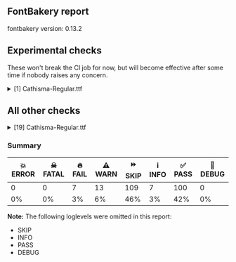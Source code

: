 ## FontBakery report

fontbakery version: 0.13.2





## Experimental checks

These won't break the CI job for now, but will become effective after some time if nobody raises any concern.


<details><summary>[1] Cathisma-Regular.ttf</summary>
<div>
<details>
    <summary>🔥 <b>FAIL</b> Check base characters have non-zero advance width. <a href="https://fontbakery.readthedocs.io/en/stable/fontbakery/checks/universal.html#base-has-width">base_has_width</a></summary>
    <div>







* 🔥 **FAIL** <p>The following glyphs had zero advance width:
- uniE005 (U+E005)</p>
 [code: zero-width-bases]



</div>
</details>
</div>
</details>




## All other checks



<details><summary>[19] Cathisma-Regular.ttf</summary>
<div>
<details>
    <summary>🔥 <b>FAIL</b> Checking OS/2 usWinAscent & usWinDescent. <a href="https://fontbakery.readthedocs.io/en/stable/fontbakery/checks/universal.html#family-win-ascent-and-descent">family/win_ascent_and_descent</a></summary>
    <div>







* 🔥 **FAIL** <p>OS/2.usWinAscent value should be equal or greater than 1041, but got 1020 instead</p>
 [code: ascent]



* 🔥 **FAIL** <p>OS/2.usWinDescent value should be equal or greater than 260, but got 250 instead</p>
 [code: descent]



</div>
</details>

<details>
    <summary>🔥 <b>FAIL</b> Checking Vertical Metric Linegaps. <a href="https://fontbakery.readthedocs.io/en/stable/fontbakery/checks/universal.html#linegaps">linegaps</a></summary>
    <div>







* 🔥 **FAIL** <p>hhea lineGap is not equal to 0.</p>
<p><em>Overridden</em>: This check was originally a WARN but was
overridden by the universal profile:
For Google Fonts, all messages from this check are considered FAILs.</p>
 [code: hhea]



</div>
</details>

<details>
    <summary>🔥 <b>FAIL</b> Shapes languages in all GF glyphsets. <a href="https://fontbakery.readthedocs.io/en/stable/fontbakery/checks/googlefonts.html#googlefonts-glyphsets-shape-languages">googlefonts/glyphsets/shape_languages</a></summary>
    <div>







* 🔥 **FAIL** <p>GF_TransLatin_Arabic glyphset:</p>
<table>
<thead>
<tr>
<th align="left">FAIL messages</th>
<th align="left">Languages</th>
</tr>
</thead>
<tbody>
<tr>
<td align="left">Mandatory orthography codepoints:</td>
<td align="left"></td>
</tr>
<tr>
<td align="left">The following base characters are missing from the font: ѩ, Ѭ, ҁ, ꙁ, Ѩ, ѭ, ѫ, ꙃ, Ꙃ, Ҁ, Ѫ, Ꙁ</td>
<td align="left">cu_Cyrl (Church Slavic)</td>
</tr>
</tbody>
</table>
 [code: failed-language-shaping]



</div>
</details>

<details>
    <summary>🔥 <b>FAIL</b> Check Google Fonts glyph coverage. <a href="https://fontbakery.readthedocs.io/en/stable/fontbakery/checks/googlefonts.html#googlefonts-glyph-coverage">googlefonts/glyph_coverage</a></summary>
    <div>







* 🔥 **FAIL** <p>Missing required codepoints:</p>
<pre><code>- 0x0023 (NUMBER SIGN)


- 0x0024 (DOLLAR SIGN)


- 0x0025 (PERCENT SIGN)


- 0x0026 (AMPERSAND)


- 0x002B (PLUS SIGN)


- 0x0030 (DIGIT ZERO)


- 0x0031 (DIGIT ONE)


- 0x0032 (DIGIT TWO)


- 0x0033 (DIGIT THREE)


- 0x0034 (DIGIT FOUR)


- 0x0035 (DIGIT FIVE)


- 0x0036 (DIGIT SIX)


- 0x0037 (DIGIT SEVEN)


- 0x0038 (DIGIT EIGHT)


- 0x0039 (DIGIT NINE)


- 0x003C (LESS-THAN SIGN)


- 0x003D (EQUALS SIGN)


- 0x003E (GREATER-THAN SIGN)


- 0x003F (QUESTION MARK)


- 0x0040 (COMMERCIAL AT)


- 0x0041 (LATIN CAPITAL LETTER A)


- 0x0042 (LATIN CAPITAL LETTER B)


- 0x0043 (LATIN CAPITAL LETTER C)


- 0x0044 (LATIN CAPITAL LETTER D)


- 0x0045 (LATIN CAPITAL LETTER E)


- 0x0046 (LATIN CAPITAL LETTER F)


- 0x0047 (LATIN CAPITAL LETTER G)


- 0x0048 (LATIN CAPITAL LETTER H)


- 0x0049 (LATIN CAPITAL LETTER I)


- 0x004A (LATIN CAPITAL LETTER J)


- 0x004B (LATIN CAPITAL LETTER K)


- 0x004C (LATIN CAPITAL LETTER L)


- 0x004D (LATIN CAPITAL LETTER M)


- 0x004E (LATIN CAPITAL LETTER N)


- 0x004F (LATIN CAPITAL LETTER O)


- 0x0050 (LATIN CAPITAL LETTER P)


- 0x0051 (LATIN CAPITAL LETTER Q)


- 0x0052 (LATIN CAPITAL LETTER R)


- 0x0053 (LATIN CAPITAL LETTER S)


- 0x0054 (LATIN CAPITAL LETTER T)


- 0x0055 (LATIN CAPITAL LETTER U)


- 0x0056 (LATIN CAPITAL LETTER V)


- 0x0057 (LATIN CAPITAL LETTER W)


- 0x0058 (LATIN CAPITAL LETTER X)


- 0x0059 (LATIN CAPITAL LETTER Y)


- 0x005A (LATIN CAPITAL LETTER Z)


- 0x005C (REVERSE SOLIDUS)


- 0x005E (CIRCUMFLEX ACCENT)


- 0x005F (LOW LINE)


- 0x0061 (LATIN SMALL LETTER A)


- 0x0062 (LATIN SMALL LETTER B)


- 0x0063 (LATIN SMALL LETTER C)


- 0x0064 (LATIN SMALL LETTER D)


- 0x0065 (LATIN SMALL LETTER E)


- 0x0066 (LATIN SMALL LETTER F)


- 0x0067 (LATIN SMALL LETTER G)


- 0x0068 (LATIN SMALL LETTER H)


- 0x0069 (LATIN SMALL LETTER I)


- 0x006A (LATIN SMALL LETTER J)


- 0x006B (LATIN SMALL LETTER K)


- 0x006C (LATIN SMALL LETTER L)


- 0x006D (LATIN SMALL LETTER M)


- 0x006E (LATIN SMALL LETTER N)


- 0x006F (LATIN SMALL LETTER O)


- 0x0070 (LATIN SMALL LETTER P)


- 0x0071 (LATIN SMALL LETTER Q)


- 0x0072 (LATIN SMALL LETTER R)


- 0x0073 (LATIN SMALL LETTER S)


- 0x0074 (LATIN SMALL LETTER T)


- 0x0075 (LATIN SMALL LETTER U)


- 0x0076 (LATIN SMALL LETTER V)


- 0x0077 (LATIN SMALL LETTER W)


- 0x0078 (LATIN SMALL LETTER X)


- 0x0079 (LATIN SMALL LETTER Y)


- 0x007A (LATIN SMALL LETTER Z)


- 0x007B (LEFT CURLY BRACKET)


- 0x007C (VERTICAL LINE)


- 0x007D (RIGHT CURLY BRACKET)


- 0x007E (TILDE)


- 0x00A1 (INVERTED EXCLAMATION MARK)


- 0x00A2 (CENT SIGN)


- 0x00A3 (POUND SIGN)


- 0x00A5 (YEN SIGN)


- 0x00A7 (SECTION SIGN)


- 0x00A8 (DIAERESIS)


- 0x00A9 (COPYRIGHT SIGN)


- 0x00AA (FEMININE ORDINAL INDICATOR)


- 0x00AE (REGISTERED SIGN)


- 0x00AF (MACRON)


- 0x00B0 (DEGREE SIGN)


- 0x00B4 (ACUTE ACCENT)


- 0x00B8 (CEDILLA)


- 0x00BA (MASCULINE ORDINAL INDICATOR)


- 0x00BF (INVERTED QUESTION MARK)


- 0x00C0 (LATIN CAPITAL LETTER A WITH GRAVE)


- 0x00C1 (LATIN CAPITAL LETTER A WITH ACUTE)


- 0x00C2 (LATIN CAPITAL LETTER A WITH CIRCUMFLEX)


- 0x00C3 (LATIN CAPITAL LETTER A WITH TILDE)


- 0x00C4 (LATIN CAPITAL LETTER A WITH DIAERESIS)


- 0x00C5 (LATIN CAPITAL LETTER A WITH RING ABOVE)


- 0x00C6 (LATIN CAPITAL LETTER AE)


- 0x00C7 (LATIN CAPITAL LETTER C WITH CEDILLA)


- 0x00C8 (LATIN CAPITAL LETTER E WITH GRAVE)


- 0x00C9 (LATIN CAPITAL LETTER E WITH ACUTE)


- 0x00CA (LATIN CAPITAL LETTER E WITH CIRCUMFLEX)


- 0x00CB (LATIN CAPITAL LETTER E WITH DIAERESIS)


- 0x00CC (LATIN CAPITAL LETTER I WITH GRAVE)


- 0x00CD (LATIN CAPITAL LETTER I WITH ACUTE)


- 0x00CE (LATIN CAPITAL LETTER I WITH CIRCUMFLEX)


- 0x00CF (LATIN CAPITAL LETTER I WITH DIAERESIS)


- 0x00D0 (LATIN CAPITAL LETTER ETH)


- 0x00D1 (LATIN CAPITAL LETTER N WITH TILDE)


- 0x00D2 (LATIN CAPITAL LETTER O WITH GRAVE)


- 0x00D3 (LATIN CAPITAL LETTER O WITH ACUTE)


- 0x00D4 (LATIN CAPITAL LETTER O WITH CIRCUMFLEX)


- 0x00D5 (LATIN CAPITAL LETTER O WITH TILDE)


- 0x00D6 (LATIN CAPITAL LETTER O WITH DIAERESIS)


- 0x00D7 (MULTIPLICATION SIGN)


- 0x00D8 (LATIN CAPITAL LETTER O WITH STROKE)


- 0x00D9 (LATIN CAPITAL LETTER U WITH GRAVE)


- 0x00DA (LATIN CAPITAL LETTER U WITH ACUTE)


- 0x00DB (LATIN CAPITAL LETTER U WITH CIRCUMFLEX)


- 0x00DC (LATIN CAPITAL LETTER U WITH DIAERESIS)


- 0x00DD (LATIN CAPITAL LETTER Y WITH ACUTE)


- 0x00DE (LATIN CAPITAL LETTER THORN)


- 0x00DF (LATIN SMALL LETTER SHARP S)


- 0x00E0 (LATIN SMALL LETTER A WITH GRAVE)


- 0x00E1 (LATIN SMALL LETTER A WITH ACUTE)


- 0x00E2 (LATIN SMALL LETTER A WITH CIRCUMFLEX)


- 0x00E3 (LATIN SMALL LETTER A WITH TILDE)


- 0x00E4 (LATIN SMALL LETTER A WITH DIAERESIS)


- 0x00E5 (LATIN SMALL LETTER A WITH RING ABOVE)


- 0x00E6 (LATIN SMALL LETTER AE)


- 0x00E7 (LATIN SMALL LETTER C WITH CEDILLA)


- 0x00E8 (LATIN SMALL LETTER E WITH GRAVE)


- 0x00E9 (LATIN SMALL LETTER E WITH ACUTE)


- 0x00EA (LATIN SMALL LETTER E WITH CIRCUMFLEX)


- 0x00EB (LATIN SMALL LETTER E WITH DIAERESIS)


- 0x00EC (LATIN SMALL LETTER I WITH GRAVE)


- 0x00ED (LATIN SMALL LETTER I WITH ACUTE)


- 0x00EE (LATIN SMALL LETTER I WITH CIRCUMFLEX)


- 0x00EF (LATIN SMALL LETTER I WITH DIAERESIS)


- 0x00F0 (LATIN SMALL LETTER ETH)


- 0x00F1 (LATIN SMALL LETTER N WITH TILDE)


- 0x00F2 (LATIN SMALL LETTER O WITH GRAVE)


- 0x00F3 (LATIN SMALL LETTER O WITH ACUTE)


- 0x00F4 (LATIN SMALL LETTER O WITH CIRCUMFLEX)


- 0x00F5 (LATIN SMALL LETTER O WITH TILDE)


- 0x00F6 (LATIN SMALL LETTER O WITH DIAERESIS)


- 0x00F7 (DIVISION SIGN)


- 0x00F8 (LATIN SMALL LETTER O WITH STROKE)


- 0x00F9 (LATIN SMALL LETTER U WITH GRAVE)


- 0x00FA (LATIN SMALL LETTER U WITH ACUTE)


- 0x00FB (LATIN SMALL LETTER U WITH CIRCUMFLEX)


- 0x00FC (LATIN SMALL LETTER U WITH DIAERESIS)


- 0x00FD (LATIN SMALL LETTER Y WITH ACUTE)


- 0x00FE (LATIN SMALL LETTER THORN)


- 0x00FF (LATIN SMALL LETTER Y WITH DIAERESIS)


- 0x0100 (LATIN CAPITAL LETTER A WITH MACRON)


- 0x0101 (LATIN SMALL LETTER A WITH MACRON)


- 0x0102 (LATIN CAPITAL LETTER A WITH BREVE)


- 0x0103 (LATIN SMALL LETTER A WITH BREVE)


- 0x0104 (LATIN CAPITAL LETTER A WITH OGONEK)


- 0x0105 (LATIN SMALL LETTER A WITH OGONEK)


- 0x0106 (LATIN CAPITAL LETTER C WITH ACUTE)


- 0x0107 (LATIN SMALL LETTER C WITH ACUTE)


- 0x010A (LATIN CAPITAL LETTER C WITH DOT ABOVE)


- 0x010B (LATIN SMALL LETTER C WITH DOT ABOVE)


- 0x010C (LATIN CAPITAL LETTER C WITH CARON)


- 0x010D (LATIN SMALL LETTER C WITH CARON)


- 0x010E (LATIN CAPITAL LETTER D WITH CARON)


- 0x010F (LATIN SMALL LETTER D WITH CARON)


- 0x0110 (LATIN CAPITAL LETTER D WITH STROKE)


- 0x0111 (LATIN SMALL LETTER D WITH STROKE)


- 0x0112 (LATIN CAPITAL LETTER E WITH MACRON)


- 0x0113 (LATIN SMALL LETTER E WITH MACRON)


- 0x0116 (LATIN CAPITAL LETTER E WITH DOT ABOVE)


- 0x0117 (LATIN SMALL LETTER E WITH DOT ABOVE)


- 0x0118 (LATIN CAPITAL LETTER E WITH OGONEK)


- 0x0119 (LATIN SMALL LETTER E WITH OGONEK)


- 0x011A (LATIN CAPITAL LETTER E WITH CARON)


- 0x011B (LATIN SMALL LETTER E WITH CARON)


- 0x011E (LATIN CAPITAL LETTER G WITH BREVE)


- 0x011F (LATIN SMALL LETTER G WITH BREVE)


- 0x0120 (LATIN CAPITAL LETTER G WITH DOT ABOVE)


- 0x0121 (LATIN SMALL LETTER G WITH DOT ABOVE)


- 0x0122 (LATIN CAPITAL LETTER G WITH CEDILLA)


- 0x0123 (LATIN SMALL LETTER G WITH CEDILLA)


- 0x0126 (LATIN CAPITAL LETTER H WITH STROKE)


- 0x0127 (LATIN SMALL LETTER H WITH STROKE)


- 0x012A (LATIN CAPITAL LETTER I WITH MACRON)


- 0x012B (LATIN SMALL LETTER I WITH MACRON)


- 0x012E (LATIN CAPITAL LETTER I WITH OGONEK)


- 0x012F (LATIN SMALL LETTER I WITH OGONEK)


- 0x0130 (LATIN CAPITAL LETTER I WITH DOT ABOVE)


- 0x0131 (LATIN SMALL LETTER DOTLESS I)


- 0x0136 (LATIN CAPITAL LETTER K WITH CEDILLA)


- 0x0137 (LATIN SMALL LETTER K WITH CEDILLA)


- 0x0139 (LATIN CAPITAL LETTER L WITH ACUTE)


- 0x013A (LATIN SMALL LETTER L WITH ACUTE)


- 0x013B (LATIN CAPITAL LETTER L WITH CEDILLA)


- 0x013C (LATIN SMALL LETTER L WITH CEDILLA)


- 0x013D (LATIN CAPITAL LETTER L WITH CARON)


- 0x013E (LATIN SMALL LETTER L WITH CARON)


- 0x0141 (LATIN CAPITAL LETTER L WITH STROKE)


- 0x0142 (LATIN SMALL LETTER L WITH STROKE)


- 0x0143 (LATIN CAPITAL LETTER N WITH ACUTE)


- 0x0144 (LATIN SMALL LETTER N WITH ACUTE)


- 0x0145 (LATIN CAPITAL LETTER N WITH CEDILLA)


- 0x0146 (LATIN SMALL LETTER N WITH CEDILLA)


- 0x0147 (LATIN CAPITAL LETTER N WITH CARON)


- 0x0148 (LATIN SMALL LETTER N WITH CARON)


- 0x0150 (LATIN CAPITAL LETTER O WITH DOUBLE ACUTE)


- 0x0151 (LATIN SMALL LETTER O WITH DOUBLE ACUTE)


- 0x0152 (LATIN CAPITAL LIGATURE OE)


- 0x0153 (LATIN SMALL LIGATURE OE)


- 0x0154 (LATIN CAPITAL LETTER R WITH ACUTE)


- 0x0155 (LATIN SMALL LETTER R WITH ACUTE)


- 0x0158 (LATIN CAPITAL LETTER R WITH CARON)


- 0x0159 (LATIN SMALL LETTER R WITH CARON)


- 0x015A (LATIN CAPITAL LETTER S WITH ACUTE)


- 0x015B (LATIN SMALL LETTER S WITH ACUTE)


- 0x015E (LATIN CAPITAL LETTER S WITH CEDILLA)


- 0x015F (LATIN SMALL LETTER S WITH CEDILLA)


- 0x0160 (LATIN CAPITAL LETTER S WITH CARON)


- 0x0161 (LATIN SMALL LETTER S WITH CARON)


- 0x0164 (LATIN CAPITAL LETTER T WITH CARON)


- 0x0165 (LATIN SMALL LETTER T WITH CARON)


- 0x016A (LATIN CAPITAL LETTER U WITH MACRON)


- 0x016B (LATIN SMALL LETTER U WITH MACRON)


- 0x016E (LATIN CAPITAL LETTER U WITH RING ABOVE)


- 0x016F (LATIN SMALL LETTER U WITH RING ABOVE)


- 0x0170 (LATIN CAPITAL LETTER U WITH DOUBLE ACUTE)


- 0x0171 (LATIN SMALL LETTER U WITH DOUBLE ACUTE)


- 0x0172 (LATIN CAPITAL LETTER U WITH OGONEK)


- 0x0173 (LATIN SMALL LETTER U WITH OGONEK)


- 0x0174 (LATIN CAPITAL LETTER W WITH CIRCUMFLEX)


- 0x0175 (LATIN SMALL LETTER W WITH CIRCUMFLEX)


- 0x0176 (LATIN CAPITAL LETTER Y WITH CIRCUMFLEX)


- 0x0177 (LATIN SMALL LETTER Y WITH CIRCUMFLEX)


- 0x0178 (LATIN CAPITAL LETTER Y WITH DIAERESIS)


- 0x0179 (LATIN CAPITAL LETTER Z WITH ACUTE)


- 0x017A (LATIN SMALL LETTER Z WITH ACUTE)


- 0x017B (LATIN CAPITAL LETTER Z WITH DOT ABOVE)


- 0x017C (LATIN SMALL LETTER Z WITH DOT ABOVE)


- 0x017D (LATIN CAPITAL LETTER Z WITH CARON)


- 0x017E (LATIN SMALL LETTER Z WITH CARON)


- 0x0218 (LATIN CAPITAL LETTER S WITH COMMA BELOW)


- 0x0219 (LATIN SMALL LETTER S WITH COMMA BELOW)


- 0x021A (LATIN CAPITAL LETTER T WITH COMMA BELOW)


- 0x021B (LATIN SMALL LETTER T WITH COMMA BELOW)


- 0x0237 (LATIN SMALL LETTER DOTLESS J)


- 0x02C6 (MODIFIER LETTER CIRCUMFLEX ACCENT)


- 0x02C7 (CARON)


- 0x02D8 (BREVE)


- 0x02D9 (DOT ABOVE)


- 0x02DA (RING ABOVE)


- 0x02DB (OGONEK)


- 0x02DC (SMALL TILDE)


- 0x02DD (DOUBLE ACUTE ACCENT)


- 0x0302 (COMBINING CIRCUMFLEX ACCENT)


- 0x0303 (COMBINING TILDE)


- 0x0304 (COMBINING MACRON)


- 0x0307 (COMBINING DOT ABOVE)


- 0x030A (COMBINING RING ABOVE)


- 0x030B (COMBINING DOUBLE ACUTE ACCENT)


- 0x030C (COMBINING CARON)


- 0x0326 (COMBINING COMMA BELOW)


- 0x0327 (COMBINING CEDILLA)


- 0x0328 (COMBINING OGONEK)


- 0x1E80 (LATIN CAPITAL LETTER W WITH GRAVE)


- 0x1E81 (LATIN SMALL LETTER W WITH GRAVE)


- 0x1E82 (LATIN CAPITAL LETTER W WITH ACUTE)


- 0x1E83 (LATIN SMALL LETTER W WITH ACUTE)


- 0x1E84 (LATIN CAPITAL LETTER W WITH DIAERESIS)


- 0x1E85 (LATIN SMALL LETTER W WITH DIAERESIS)


- 0x1E9E (LATIN CAPITAL LETTER SHARP S)


- 0x1EF2 (LATIN CAPITAL LETTER Y WITH GRAVE)


- 0x1EF3 (LATIN SMALL LETTER Y WITH GRAVE)


- 0x2022 (BULLET)


- 0x2026 (HORIZONTAL ELLIPSIS)


- 0x2039 (SINGLE LEFT-POINTING ANGLE QUOTATION MARK)


- 0x203A (SINGLE RIGHT-POINTING ANGLE QUOTATION MARK)


- 0x20AC (EURO SIGN)


- 0x2122 (TRADE MARK SIGN)


- 0x2212 (MINUS SIGN)
</code></pre>
 [code: missing-codepoints]



</div>
</details>

<details>
    <summary>🔥 <b>FAIL</b> Ensure font can render its own name. <a href="https://fontbakery.readthedocs.io/en/stable/fontbakery/checks/googlefonts.html#googlefonts-render-own-name">googlefonts/render_own_name</a></summary>
    <div>







* 🔥 **FAIL** <p>.notdef glyphs were found when attempting to render Cathisma</p>
 [code: render-own-name]



</div>
</details>

<details>
    <summary>🔥 <b>FAIL</b> Check font follows the Google Fonts vertical metric schema <a href="https://fontbakery.readthedocs.io/en/stable/fontbakery/checks/googlefonts.html#googlefonts-vertical-metrics">googlefonts/vertical_metrics</a></summary>
    <div>







* 🔥 **FAIL** <p>OS/2.sTypoLineGap is &quot;90&quot; it should be 0</p>
 [code: bad-OS/2.sTypoLineGap]



* 🔥 **FAIL** <p>hhea.lineGap is &quot;90&quot; it should be 0</p>
 [code: bad-hhea.lineGap]



</div>
</details>

<details>
    <summary>⚠️ <b>WARN</b> Check glyphs in mark glyph class are non-spacing. <a href="https://fontbakery.readthedocs.io/en/stable/fontbakery/checks/opentype.html#opentype-gdef-spacing-marks">opentype/gdef_spacing_marks</a></summary>
    <div>







* ⚠️ **WARN** <p>The following glyphs seem to be spacing (because they have width &gt; 0 on the hmtx table) so they may be in the GDEF mark glyph class by mistake, or they should have zero width instead:
acutecomb (U+0301), gravecomb (U+0300), uni0311 (U+0311), uni033E (U+033E), uni0483 (U+0483), uni0486 (U+0486), uni0487 (U+0487), uni2DE1 (U+2DE1), uni2DE10487 (U+F4E1), uni2DE2 (U+2DE2), uni2DE20487 (U+F4E2), uni2DE3 (U+2DE3), uni2DE4 (U+2DE4), uni2DE5 (U+2DE5), uni2DE9 (U+2DE9), uni2DE90487 (U+F4E9), uni2DEA (U+2DEA), uni2DEA0487 (U+F4EA), uni2DEC (U+2DEC), uni2DEC0487 (U+F4EC), uni2DED (U+2DED), uni2DED0487 (U+F4ED), uni2DEF (U+2DEF), uni2DF1 (U+2DF1), uni2DF10487 (U+F4F1), uniE000 (U+E000), uniE002 (U+E002) and uniE004 (U+E004)</p>
 [code: spacing-mark-glyphs]



</div>
</details>

<details>
    <summary>⚠️ <b>WARN</b> Check if each glyph has the recommended amount of contours. <a href="https://fontbakery.readthedocs.io/en/stable/fontbakery/checks/universal.html#contour-count">contour_count</a></summary>
    <div>







* ⚠️ **WARN** <p>This check inspects the glyph outlines and detects the total number of contours in each of them. The expected values are infered from the typical ammounts of contours observed in a large collection of reference font families. The divergences listed below may simply indicate a significantly different design on some of your glyphs. On the other hand, some of these may flag actual bugs in the font such as glyphs mapped to an incorrect codepoint. Please consider reviewing the design and codepoint assignment of these to make sure they are correct.</p>
<p>The following glyphs do not have the recommended number of contours:</p>
<pre><code>- Glyph name: .null	Contours detected: 5	Expected: 0

- Glyph name: asterisk	Contours detected: 2	Expected: 1 or 4

- Glyph name: sfthyphen	Contours detected: 1	Expected: 0

- Glyph name: afii10051	Contours detected: 5	Expected: 1

- Glyph name: afii10057	Contours detected: 5	Expected: 1

- Glyph name: afii10058	Contours detected: 5	Expected: 2

- Glyph name: afii10059	Contours detected: 5	Expected: 2

- Glyph name: afii10060	Contours detected: 5	Expected: 1

- Glyph name: afii10145	Contours detected: 5	Expected: 1

- Glyph name: afii10030	Contours detected: 2	Expected: 1

- Glyph name: uni042F	Contours detected: 5	Expected: 2

- Glyph name: afii10070	Contours detected: 1	Expected: 2

- Glyph name: uni044F	Contours detected: 5	Expected: 2

- Glyph name: uni0450	Contours detected: 2	Expected: 3

- Glyph name: afii10071	Contours detected: 3	Expected: 4

- Glyph name: afii10099	Contours detected: 5	Expected: 1

- Glyph name: uni0456	Contours detected: 1	Expected: 2

- Glyph name: afii10105	Contours detected: 5	Expected: 2

- Glyph name: afii10106	Contours detected: 5	Expected: 2

- Glyph name: afii10107	Contours detected: 5	Expected: 2

- Glyph name: afii10108	Contours detected: 5	Expected: 1

- Glyph name: afii10193	Contours detected: 5	Expected: 1 or 2

- Glyph name: uni0464	Contours detected: 5	Expected: 1

- Glyph name: uni0465	Contours detected: 5	Expected: 1

- Glyph name: uni046E	Contours detected: 1	Expected: 2

- Glyph name: uni046F	Contours detected: 1	Expected: 2

- Glyph name: .null	Contours detected: 5	Expected: 0

- Glyph name: asterisk	Contours detected: 2	Expected: 1 or 4

- Glyph name: uni042F	Contours detected: 5	Expected: 2

- Glyph name: uni044F	Contours detected: 5	Expected: 2

- Glyph name: uni0450	Contours detected: 2	Expected: 3

- Glyph name: uni0456	Contours detected: 1	Expected: 2

- Glyph name: uni0464	Contours detected: 5	Expected: 1

- Glyph name: uni0465	Contours detected: 5	Expected: 1

- Glyph name: uni046E	Contours detected: 1	Expected: 2

- Glyph name: uni046F	Contours detected: 1	Expected: 2
</code></pre>
 [code: contour-count]



</div>
</details>

<details>
    <summary>⚠️ <b>WARN</b> Does GPOS table have kerning information? This check skips monospaced fonts as defined by post.isFixedPitch value <a href="https://fontbakery.readthedocs.io/en/stable/fontbakery/checks/universal.html#gpos-kerning-info">gpos_kerning_info</a></summary>
    <div>







* ⚠️ **WARN** <p>GPOS table lacks kerning information.</p>
 [code: lacks-kern-info]



</div>
</details>

<details>
    <summary>⚠️ <b>WARN</b> Does the font contain a soft hyphen? <a href="https://fontbakery.readthedocs.io/en/stable/fontbakery/checks/universal.html#soft-hyphen">soft_hyphen</a></summary>
    <div>







* ⚠️ **WARN** <p>This font has a 'Soft Hyphen' character.</p>
 [code: softhyphen]



</div>
</details>

<details>
    <summary>⚠️ <b>WARN</b> Validate size, and resolution of article images, and ensure article page has minimum length and includes visual assets. <a href="https://fontbakery.readthedocs.io/en/stable/fontbakery/checks/googlefonts.html#googlefonts-article-images">googlefonts/article/images</a></summary>
    <div>







* ⚠️ **WARN** <p>Family metadata at fonts/ttf does not have an article.</p>
 [code: lacks-article]



</div>
</details>

<details>
    <summary>⚠️ <b>WARN</b> Check for codepoints not covered by METADATA subsets. <a href="https://fontbakery.readthedocs.io/en/stable/fontbakery/checks/googlefonts.html#googlefonts-metadata-unreachable-subsetting">googlefonts/metadata/unreachable_subsetting</a></summary>
    <div>







* ⚠️ **WARN** <p>The following codepoints supported by the font are not covered by
any subsets defined in the font's metadata file, and will never
be served. You can solve this by either manually adding additional
subset declarations to METADATA.pb, or by editing the glyphset
definitions.</p>
<ul>
<li>U+0306 COMBINING BREVE: try adding one of: tifinagh, old-permic</li>
<li>U+030F COMBINING DOUBLE GRAVE ACCENT: not included in any glyphset definition</li>
<li>U+0311 COMBINING INVERTED BREVE: try adding one of: todhri, coptic</li>
<li>U+033E COMBINING VERTICAL TILDE: not included in any glyphset definition</li>
<li>U+2027 HYPHENATION POINT: not included in any glyphset definition</li>
<li>U+2E2F VERTICAL TILDE: not included in any glyphset definition</li>
<li>U+E000 : not included in any glyphset definition</li>
<li>U+E002 : not included in any glyphset definition</li>
<li>U+E004 : not included in any glyphset definition</li>
<li>U+E005 : not included in any glyphset definition</li>
<li>U+F4E1 : not included in any glyphset definition</li>
<li>U+F4E2 : not included in any glyphset definition</li>
<li>U+F4E9 : not included in any glyphset definition</li>
<li>U+F4EA : not included in any glyphset definition</li>
<li>U+F4EC : not included in any glyphset definition</li>
<li>U+F4ED : not included in any glyphset definition</li>
<li>U+F4F1 : not included in any glyphset definition</li>
</ul>
<p>Or you can add the above codepoints to one of the subsets supported by the font: <code>cyrillic</code>, <code>cyrillic-ext</code>, <code>latin-ext</code></p>
 [code: unreachable-subsetting]



</div>
</details>

<details>
    <summary>⚠️ <b>WARN</b> Ensure dotted circle glyph is present and can attach marks. <a href="https://fontbakery.readthedocs.io/en/stable/fontbakery/checks/universal.html#dotted-circle">dotted_circle</a></summary>
    <div>







* ⚠️ **WARN** <p>No dotted circle glyph present</p>
 [code: missing-dotted-circle]



</div>
</details>

<details>
    <summary>⚠️ <b>WARN</b> Ensure soft_dotted characters lose their dot when combined with marks that replace the dot. <a href="https://fontbakery.readthedocs.io/en/stable/fontbakery/checks/universal.html#soft-dotted">soft_dotted</a></summary>
    <div>







* ⚠️ **WARN** <p>The dot of soft dotted characters used in orthographies <em>must</em> disappear in the following strings: і́</p>
<p>The dot of soft dotted characters <em>should</em> disappear in other cases, for example: і̀ і̆ і̏ і̑ і̾ і҃ і҆ і҇ іⷡ іⷢ іⷣ іⷤ іⷥ іⷩ іⷪ іⷬ іⷭ іⷮ іⷯ іⷱ</p>
 [code: soft-dotted]



</div>
</details>

<details>
    <summary>⚠️ <b>WARN</b> Are there any misaligned on-curve points? <a href="https://fontbakery.readthedocs.io/en/stable/fontbakery/checks/universal.html#outline-alignment-miss">outline_alignment_miss</a></summary>
    <div>







* ⚠️ **WARN** <p>The following glyphs have on-curve points which have potentially incorrect y coordinates:</p>
<pre><code>* afii10021 (U+0414): X=37.5,Y=700.5 (should be at cap-height 700?)

* afii10022 (U+0415): X=96.0,Y=-2.0 (should be at baseline 0?)

* afii10023 (U+0401): X=96.0,Y=-2.0 (should be at baseline 0?)

* afii10024 (U+0416): X=90.0,Y=701.0 (should be at cap-height 700?)

* afii10024 (U+0416): X=265.0,Y=701.0 (should be at cap-height 700?)

* afii10025 (U+0417): X=149.0,Y=-2.0 (should be at baseline 0?)

* afii10028 (U+041A): X=155.0,Y=701.0 (should be at cap-height 700?)

* afii10032 (U+041E): X=107.0,Y=1.0 (should be at baseline 0?)

* afii10032 (U+041E): X=138.0,Y=1.0 (should be at baseline 0?)

* afii10035 (U+0421): X=96.0,Y=-2.0 (should be at baseline 0?)

* afii10048 (U+042E): X=217.0,Y=1.0 (should be at baseline 0?)

* afii10048 (U+042E): X=248.0,Y=1.0 (should be at baseline 0?)

* afii10053 (U+0404): X=96.0,Y=-2.0 (should be at baseline 0?)

* afii10054 (U+0405): X=107.0,Y=1.0 (should be at baseline 0?)

* afii10054 (U+0405): X=138.0,Y=1.0 (should be at baseline 0?)

* afii10061 (U+040C): X=155.0,Y=701.0 (should be at cap-height 700?)

* afii10069 (U+0434): X=37.5,Y=700.5 (should be at cap-height 700?)

* afii10070 (U+0435): X=96.0,Y=-2.0 (should be at baseline 0?)

* afii10071 (U+0451): X=96.0,Y=-2.0 (should be at baseline 0?)

* afii10072 (U+0436): X=90.0,Y=701.0 (should be at cap-height 700?)

* afii10072 (U+0436): X=265.0,Y=701.0 (should be at cap-height 700?)

* afii10073 (U+0437): X=149.0,Y=-2.0 (should be at baseline 0?)

* afii10076 (U+043A): X=155.0,Y=701.0 (should be at cap-height 700?)

* afii10080 (U+043E): X=107.0,Y=1.0 (should be at baseline 0?)

* afii10080 (U+043E): X=138.0,Y=1.0 (should be at baseline 0?)

* afii10083 (U+0441): X=96.0,Y=-2.0 (should be at baseline 0?)

* afii10096 (U+044E): X=217.0,Y=1.0 (should be at baseline 0?)

* afii10096 (U+044E): X=248.0,Y=1.0 (should be at baseline 0?)

* afii10101 (U+0454): X=96.0,Y=-2.0 (should be at baseline 0?)

* afii10102 (U+0455): X=107.0,Y=1.0 (should be at baseline 0?)

* afii10102 (U+0455): X=138.0,Y=1.0 (should be at baseline 0?)

* afii10109 (U+045C): X=155.0,Y=701.0 (should be at cap-height 700?)

* asterisk (U+002A): X=235.0,Y=702.0 (should be at cap-height 700?)

* asterisk (U+002A): X=13.0,Y=702.0 (should be at cap-height 700?)

* asterisk (U+002A): X=235.0,Y=702.0 (should be at cap-height 700?)

* asterisk (U+002A): X=206.0,Y=702.0 (should be at cap-height 700?)

* asterisk (U+002A): X=43.0,Y=702.0 (should be at cap-height 700?)

* asterisk (U+002A): X=206.0,Y=702.0 (should be at cap-height 700?)

* uni0400 (U+0400): X=96.0,Y=-2.0 (should be at baseline 0?)

* uni042D (U+042D): X=162.0,Y=-2.0 (should be at baseline 0?)

* uni044D (U+044D): X=162.0,Y=-2.0 (should be at baseline 0?)

* uni0450 (U+0450): X=96.0,Y=-2.0 (should be at baseline 0?)

* uni0460 (U+0460): X=227.0,Y=0.5 (should be at baseline 0?)

* uni0460 (U+0460): X=128.5,Y=0.5 (should be at baseline 0?)

* uni0461 (U+0461): X=227.0,Y=0.5 (should be at baseline 0?)

* uni0461 (U+0461): X=128.5,Y=0.5 (should be at baseline 0?)

* uni046E (U+046E): X=149.0,Y=-2.0 (should be at baseline 0?)

* uni046F (U+046F): X=149.0,Y=-2.0 (should be at baseline 0?)

* uni0472 (U+0472): X=346.0,Y=2.0 (should be at baseline 0?)

* uni0472 (U+0472): X=343.5,Y=-1.5 (should be at baseline 0?)

* uni0472 (U+0472): X=339.0,Y=-1.0 (should be at baseline 0?)

* uni0472 (U+0472): X=16.0,Y=-1.0 (should be at baseline 0?)

* uni0472 (U+0472): X=11.5,Y=-1.5 (should be at baseline 0?)

* uni0472 (U+0472): X=9.0,Y=2.0 (should be at baseline 0?)

* uni0472 (U+0472): X=346.0,Y=2.0 (should be at baseline 0?)

* uni0472 (U+0472): X=193.0,Y=1.0 (should be at baseline 0?)

* uni0472 (U+0472): X=162.0,Y=1.0 (should be at baseline 0?)

* uni0473 (U+0473): X=346.0,Y=2.0 (should be at baseline 0?)

* uni0473 (U+0473): X=343.5,Y=-1.5 (should be at baseline 0?)

* uni0473 (U+0473): X=339.0,Y=-1.0 (should be at baseline 0?)

* uni0473 (U+0473): X=16.0,Y=-1.0 (should be at baseline 0?)

* uni0473 (U+0473): X=11.5,Y=-1.5 (should be at baseline 0?)

* uni0473 (U+0473): X=9.0,Y=2.0 (should be at baseline 0?)

* uni0473 (U+0473): X=346.0,Y=2.0 (should be at baseline 0?)

* uni0473 (U+0473): X=193.0,Y=1.0 (should be at baseline 0?)

* uni0473 (U+0473): X=162.0,Y=1.0 (should be at baseline 0?)

* uni0478 (U+0478): X=107.0,Y=1.0 (should be at baseline 0?)

* uni0478 (U+0478): X=138.0,Y=1.0 (should be at baseline 0?)

* uni0479 (U+0479): X=107.0,Y=1.0 (should be at baseline 0?)

* uni0479 (U+0479): X=138.0,Y=1.0 (should be at baseline 0?)

* uni047A (U+047A): X=186.0,Y=-1.0 (should be at baseline 0?)

* uni047A (U+047A): X=218.0,Y=1.0 (should be at baseline 0?)

* uni047A (U+047A): X=107.0,Y=1.0 (should be at baseline 0?)

* uni047A (U+047A): X=138.0,Y=-1.0 (should be at baseline 0?)

* uni047B (U+047B): X=186.0,Y=-1.0 (should be at baseline 0?)

* uni047B (U+047B): X=218.0,Y=1.0 (should be at baseline 0?)

* uni047B (U+047B): X=107.0,Y=1.0 (should be at baseline 0?)

* uni047B (U+047B): X=138.0,Y=-1.0 (should be at baseline 0?)

* uni047C (U+047C): X=227.0,Y=0.5 (should be at baseline 0?)

* uni047C (U+047C): X=128.5,Y=0.5 (should be at baseline 0?)

* uni047D (U+047D): X=227.0,Y=0.5 (should be at baseline 0?)

* uni047D (U+047D): X=128.5,Y=0.5 (should be at baseline 0?)

* uni047E (U+047E): X=227.0,Y=0.5 (should be at baseline 0?)

* uni047E (U+047E): X=128.5,Y=0.5 (should be at baseline 0?)

* uni047F (U+047F): X=227.0,Y=0.5 (should be at baseline 0?)

* uni047F (U+047F): X=128.5,Y=0.5 (should be at baseline 0?)

* uni1C82 (U+1C82): X=99.0,Y=1.0 (should be at baseline 0?)

* uni1C82 (U+1C82): X=130.0,Y=1.0 (should be at baseline 0?)

* uniA64C (U+A64C): X=227.0,Y=0.5 (should be at baseline 0?)

* uniA64C (U+A64C): X=128.5,Y=0.5 (should be at baseline 0?)

* uniA64D (U+A64D): X=227.0,Y=0.5 (should be at baseline 0?)

* uniA64D (U+A64D): X=128.5,Y=0.5 (should be at baseline 0?)

* uniA673 (U+A673): X=235.0,Y=702.0 (should be at cap-height 700?)

* uniA673 (U+A673): X=13.0,Y=702.0 (should be at cap-height 700?)

* uniA673 (U+A673): X=235.0,Y=702.0 (should be at cap-height 700?)

* uniA673 (U+A673): X=206.0,Y=702.0 (should be at cap-height 700?)

* uniA673 (U+A673): X=43.0,Y=702.0 (should be at cap-height 700?)

* uniA673 (U+A673): X=206.0,Y=702.0 (should be at cap-height 700?)
</code></pre>
 [code: found-misalignments]



</div>
</details>

<details>
    <summary>⚠️ <b>WARN</b> Do any segments have colinear vectors? <a href="https://fontbakery.readthedocs.io/en/stable/fontbakery/checks/universal.html#outline-colinear-vectors">outline_colinear_vectors</a></summary>
    <div>







* ⚠️ **WARN** <p>The following glyphs have colinear vectors:</p>
<pre><code>* uni0474 (U+0474): L&lt;&lt;152.0,644.0&gt;--&lt;124.0,51.0&gt;&gt; -&gt; L&lt;&lt;124.0,51.0&gt;--&lt;125.0,10.0&gt;&gt;

* uni0475 (U+0475): L&lt;&lt;152.0,644.0&gt;--&lt;124.0,51.0&gt;&gt; -&gt; L&lt;&lt;124.0,51.0&gt;--&lt;125.0,10.0&gt;&gt;

* uni0476 (U+0476): L&lt;&lt;152.0,644.0&gt;--&lt;124.0,51.0&gt;&gt; -&gt; L&lt;&lt;124.0,51.0&gt;--&lt;125.0,10.0&gt;&gt;

* uni0477 (U+0477): L&lt;&lt;152.0,644.0&gt;--&lt;124.0,51.0&gt;&gt; -&gt; L&lt;&lt;124.0,51.0&gt;--&lt;125.0,10.0&gt;&gt;
</code></pre>
 [code: found-colinear-vectors]



</div>
</details>

<details>
    <summary>⚠️ <b>WARN</b> Do outlines contain any jaggy segments? <a href="https://fontbakery.readthedocs.io/en/stable/fontbakery/checks/universal.html#outline-jaggy-segments">outline_jaggy_segments</a></summary>
    <div>







* ⚠️ **WARN** <p>The following glyphs have jaggy segments:</p>
<pre><code>* afii10019 (U+0412): B&lt;&lt;114.5,480.0&gt;-&lt;114.0,480.0&gt;-&lt;114.0,481.0&gt;&gt;/B&lt;&lt;114.0,481.0&gt;-&lt;113.0,475.0&gt;-&lt;110.0,469.5&gt;&gt; = 9.462322208025613

* afii10021 (U+0414): L&lt;&lt;136.0,10.0&gt;--&lt;136.0,529.0&gt;&gt;/B&lt;&lt;136.0,529.0&gt;-&lt;130.0,501.0&gt;-&lt;122.0,479.0&gt;&gt; = 12.094757077012089

* afii10026 (U+0418): L&lt;&lt;100.0,790.0&gt;--&lt;100.0,230.0&gt;&gt;/L&lt;&lt;100.0,230.0&gt;--&lt;145.0,605.0&gt;&gt; = 6.842773412630916

* afii10026 (U+0418): L&lt;&lt;145.0,10.0&gt;--&lt;145.0,520.0&gt;&gt;/L&lt;&lt;145.0,520.0&gt;--&lt;100.0,145.0&gt;&gt; = 6.842773412630916

* afii10027 (U+0419): L&lt;&lt;100.0,790.0&gt;--&lt;100.0,230.0&gt;&gt;/L&lt;&lt;100.0,230.0&gt;--&lt;145.0,605.0&gt;&gt; = 6.842773412630916

* afii10027 (U+0419): L&lt;&lt;145.0,10.0&gt;--&lt;145.0,520.0&gt;&gt;/L&lt;&lt;145.0,520.0&gt;--&lt;100.0,145.0&gt;&gt; = 6.842773412630916

* afii10030 (U+041C): L&lt;&lt;210.0,790.0&gt;--&lt;210.0,230.0&gt;&gt;/L&lt;&lt;210.0,230.0&gt;--&lt;255.0,605.0&gt;&gt; = 6.842773412630916

* afii10030 (U+041C): L&lt;&lt;255.0,10.0&gt;--&lt;255.0,520.0&gt;&gt;/L&lt;&lt;255.0,520.0&gt;--&lt;210.0,145.0&gt;&gt; = 6.842773412630916

* afii10034 (U+0420): L&lt;&lt;100.0,787.0&gt;--&lt;100.0,370.0&gt;&gt;/B&lt;&lt;100.0,370.0&gt;-&lt;103.0,382.0&gt;-&lt;109.0,398.0&gt;&gt; = 14.036243467926457

* afii10062 (U+040E): L&lt;&lt;97.0,790.0&gt;--&lt;125.0,346.0&gt;&gt;/L&lt;&lt;125.0,346.0&gt;--&lt;145.0,715.0&gt;&gt; = 6.710895534736985

* afii10067 (U+0432): B&lt;&lt;114.5,480.0&gt;-&lt;114.0,480.0&gt;-&lt;114.0,481.0&gt;&gt;/B&lt;&lt;114.0,481.0&gt;-&lt;113.0,475.0&gt;-&lt;110.0,469.5&gt;&gt; = 9.462322208025613

* afii10069 (U+0434): L&lt;&lt;136.0,10.0&gt;--&lt;136.0,529.0&gt;&gt;/B&lt;&lt;136.0,529.0&gt;-&lt;130.0,501.0&gt;-&lt;122.0,479.0&gt;&gt; = 12.094757077012089

* afii10074 (U+0438): L&lt;&lt;100.0,790.0&gt;--&lt;100.0,230.0&gt;&gt;/L&lt;&lt;100.0,230.0&gt;--&lt;145.0,605.0&gt;&gt; = 6.842773412630916

* afii10074 (U+0438): L&lt;&lt;145.0,10.0&gt;--&lt;145.0,520.0&gt;&gt;/L&lt;&lt;145.0,520.0&gt;--&lt;100.0,145.0&gt;&gt; = 6.842773412630916

* afii10075 (U+0439): L&lt;&lt;100.0,790.0&gt;--&lt;100.0,230.0&gt;&gt;/L&lt;&lt;100.0,230.0&gt;--&lt;145.0,605.0&gt;&gt; = 6.842773412630916

* afii10075 (U+0439): L&lt;&lt;145.0,10.0&gt;--&lt;145.0,520.0&gt;&gt;/L&lt;&lt;145.0,520.0&gt;--&lt;100.0,145.0&gt;&gt; = 6.842773412630916

* afii10078 (U+043C): L&lt;&lt;210.0,790.0&gt;--&lt;210.0,230.0&gt;&gt;/L&lt;&lt;210.0,230.0&gt;--&lt;255.0,605.0&gt;&gt; = 6.842773412630916

* afii10078 (U+043C): L&lt;&lt;255.0,10.0&gt;--&lt;255.0,520.0&gt;&gt;/L&lt;&lt;255.0,520.0&gt;--&lt;210.0,145.0&gt;&gt; = 6.842773412630916

* afii10082 (U+0440): L&lt;&lt;100.0,787.0&gt;--&lt;100.0,370.0&gt;&gt;/B&lt;&lt;100.0,370.0&gt;-&lt;103.0,382.0&gt;-&lt;109.0,398.0&gt;&gt; = 14.036243467926457

* afii10110 (U+045E): L&lt;&lt;97.0,790.0&gt;--&lt;125.0,346.0&gt;&gt;/L&lt;&lt;125.0,346.0&gt;--&lt;145.0,715.0&gt;&gt; = 6.710895534736985

* uni040D (U+040D): L&lt;&lt;100.0,790.0&gt;--&lt;100.0,230.0&gt;&gt;/L&lt;&lt;100.0,230.0&gt;--&lt;145.0,605.0&gt;&gt; = 6.842773412630916

* uni040D (U+040D): L&lt;&lt;145.0,10.0&gt;--&lt;145.0,520.0&gt;&gt;/L&lt;&lt;145.0,520.0&gt;--&lt;100.0,145.0&gt;&gt; = 6.842773412630916

* uni0423 (U+0423): L&lt;&lt;97.0,790.0&gt;--&lt;125.0,346.0&gt;&gt;/L&lt;&lt;125.0,346.0&gt;--&lt;145.0,715.0&gt;&gt; = 6.710895534736985

* uni0443 (U+0443): L&lt;&lt;97.0,790.0&gt;--&lt;125.0,346.0&gt;&gt;/L&lt;&lt;125.0,346.0&gt;--&lt;145.0,715.0&gt;&gt; = 6.710895534736985

* uni045D (U+045D): L&lt;&lt;100.0,790.0&gt;--&lt;100.0,230.0&gt;&gt;/L&lt;&lt;100.0,230.0&gt;--&lt;145.0,605.0&gt;&gt; = 6.842773412630916

* uni045D (U+045D): L&lt;&lt;145.0,10.0&gt;--&lt;145.0,520.0&gt;&gt;/L&lt;&lt;145.0,520.0&gt;--&lt;100.0,145.0&gt;&gt; = 6.842773412630916

* uni0474 (U+0474): L&lt;&lt;97.0,790.0&gt;--&lt;119.0,172.0&gt;&gt;/L&lt;&lt;119.0,172.0&gt;--&lt;145.0,715.0&gt;&gt; = 4.780145210965966

* uni0475 (U+0475): L&lt;&lt;97.0,790.0&gt;--&lt;119.0,172.0&gt;&gt;/L&lt;&lt;119.0,172.0&gt;--&lt;145.0,715.0&gt;&gt; = 4.780145210965966

* uni0476 (U+0476): L&lt;&lt;97.0,790.0&gt;--&lt;119.0,172.0&gt;&gt;/L&lt;&lt;119.0,172.0&gt;--&lt;145.0,715.0&gt;&gt; = 4.780145210965966

* uni0477 (U+0477): L&lt;&lt;97.0,790.0&gt;--&lt;119.0,172.0&gt;&gt;/L&lt;&lt;119.0,172.0&gt;--&lt;145.0,715.0&gt;&gt; = 4.780145210965966

* uni0478 (U+0478): L&lt;&lt;332.0,790.0&gt;--&lt;360.0,346.0&gt;&gt;/L&lt;&lt;360.0,346.0&gt;--&lt;380.0,715.0&gt;&gt; = 6.710895534736985

* uni0479 (U+0479): L&lt;&lt;332.0,790.0&gt;--&lt;360.0,346.0&gt;&gt;/L&lt;&lt;360.0,346.0&gt;--&lt;380.0,715.0&gt;&gt; = 6.710895534736985
</code></pre>
 [code: found-jaggy-segments]



</div>
</details>

<details>
    <summary>⚠️ <b>WARN</b> Ensure fonts have ScriptLangTags declared on the 'meta' table. <a href="https://fontbakery.readthedocs.io/en/stable/fontbakery/checks/googlefonts.html#googlefonts-meta-script-lang-tags">googlefonts/meta/script_lang_tags</a></summary>
    <div>







* ⚠️ **WARN** <p>This font file does not have a 'meta' table.</p>
 [code: lacks-meta-table]



</div>
</details>

<details>
    <summary>⚠️ <b>WARN</b> Checking OS/2 achVendID. <a href="https://fontbakery.readthedocs.io/en/stable/fontbakery/checks/googlefonts.html#googlefonts-vendor-id">googlefonts/vendor_id</a></summary>
    <div>







* ⚠️ **WARN** <p>OS/2 VendorID is 'PfEd', a font editor default. If you registered it recently, then it's safe to ignore this warning message. Otherwise, you should set it to your own unique 4 character code, and register it with Microsoft at <a href="https://www.microsoft.com/typography/links/vendorlist.aspx">https://www.microsoft.com/typography/links/vendorlist.aspx</a></p>
 [code: bad]



</div>
</details>
</div>
</details>




### Summary

| 💥 ERROR | ☠ FATAL | 🔥 FAIL | ⚠️ WARN | ⏩ SKIP | ℹ️ INFO | ✅ PASS | 🔎 DEBUG | 
| ---|---|---|---|---|---|---|---|
| 0 | 0 | 7 | 13 | 109 | 7 | 100 | 0 | 
| 0% | 0% | 3% | 6% | 46% | 3% | 42% | 0% | 



**Note:** The following loglevels were omitted in this report:


* SKIP
* INFO
* PASS
* DEBUG
